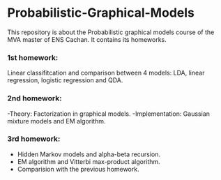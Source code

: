 # Probabilistic-Graphical-Models
This repository is about the Probabilistic graphical models course of the MVA master of ENS Cachan. It contains its homeworks.

### 1st homework: 
Linear classifitcation and comparison between 4 models: LDA, linear regression, logistic regression and QDA.

### 2nd homework: 
-Theory: Factorization in graphical models. 
-Implementation: Gaussian mixture models and EM algorithm.


### 3rd homework: 
- Hidden Markov models and alpha-beta recursion. 
- EM algorithm and Vitterbi max-product algorithm. 
- Comparision with the previous homework.


